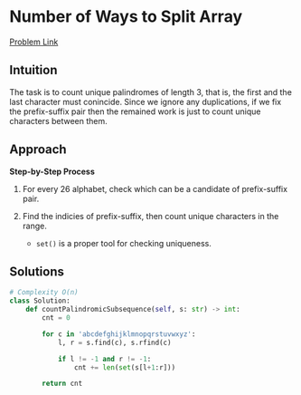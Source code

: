 **Number of Ways to Split Array**
=
[Problem Link](https://leetcode.com/problems/number-of-ways-to-split-array/description)

## Intuition
The task is to count unique palindromes of length 3, that is, the first and the last character must conincide.
Since we ignore any duplications, if we fix the prefix-suffix pair then the remained work is just to count unique characters
between them.

## Approach
**Step-by-Step Process**

1. For every 26 alphabet, check which can be a candidate of prefix-suffix pair.

2. Find the indicies of prefix-suffix, then count unique characters in the range.
    - `set()` is a proper tool for checking uniqueness.
  
## Solutions
```python
# Complexity O(n)
class Solution:
    def countPalindromicSubsequence(self, s: str) -> int:
        cnt = 0

        for c in 'abcdefghijklmnopqrstuvwxyz':
            l, r = s.find(c), s.rfind(c)

            if l != -1 and r != -1:
                cnt += len(set(s[l+1:r]))

        return cnt
```
